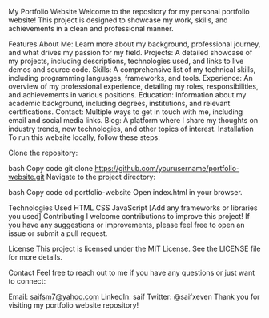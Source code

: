 My Portfolio Website
Welcome to the repository for my personal portfolio website! This project is designed to showcase my work, skills, and achievements in a clean and professional manner.

Features
About Me: Learn more about my background, professional journey, and what drives my passion for my field.
Projects: A detailed showcase of my projects, including descriptions, technologies used, and links to live demos and source code.
Skills: A comprehensive list of my technical skills, including programming languages, frameworks, and tools.
Experience: An overview of my professional experience, detailing my roles, responsibilities, and achievements in various positions.
Education: Information about my academic background, including degrees, institutions, and relevant certifications.
Contact: Multiple ways to get in touch with me, including email and social media links.
Blog: A platform where I share my thoughts on industry trends, new technologies, and other topics of interest.
Installation
To run this website locally, follow these steps:

Clone the repository:

bash
Copy code
git clone https://github.com/yourusername/portfolio-website.git
Navigate to the project directory:

bash
Copy code
cd portfolio-website
Open index.html in your browser.

Technologies Used
HTML
CSS
JavaScript
[Add any frameworks or libraries you used]
Contributing
I welcome contributions to improve this project! If you have any suggestions or improvements, please feel free to open an issue or submit a pull request.

License
This project is licensed under the MIT License. See the LICENSE file for more details.

Contact
Feel free to reach out to me if you have any questions or just want to connect:

Email: saifsm7@yahoo.com
LinkedIn: saif
Twitter: @saifxeven
Thank you for visiting my portfolio website repository!

